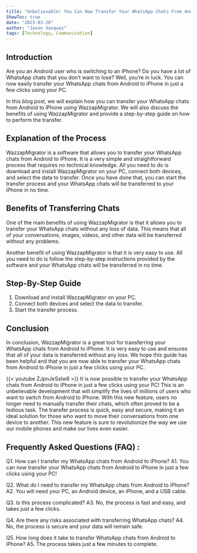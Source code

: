 ```yaml
---
title: "Unbelievable! You Can Now Transfer Your WhatsApp Chats From Android To iPhone In Just A Few Clicks Using Your PC!"
ShowToc: true 
date: "2023-03-20"
author: "Jason Vasquez" 
tags: [Technology, Communication]
---
```

## Introduction 
Are you an Android user who is switching to an iPhone? Do you have a lot of WhatsApp chats that you don’t want to lose? Well, you’re in luck. You can now easily transfer your WhatsApp chats from Android to iPhone in just a few clicks using your PC. 

In this blog post, we will explain how you can transfer your WhatsApp chats from Android to iPhone using WazzapMigrator. We will also discuss the benefits of using WazzapMigrator and provide a step-by-step guide on how to perform the transfer. 

## Explanation of the Process 
WazzapMigrator is a software that allows you to transfer your WhatsApp chats from Android to iPhone. It is a very simple and straightforward process that requires no technical knowledge. All you need to do is download and install WazzapMigrator on your PC, connect both devices, and select the data to transfer. Once you have done that, you can start the transfer process and your WhatsApp chats will be transferred to your iPhone in no time. 

## Benefits of Transferring Chats 
One of the main benefits of using WazzapMigrator is that it allows you to transfer your WhatsApp chats without any loss of data. This means that all of your conversations, images, videos, and other data will be transferred without any problems. 

Another benefit of using WazzapMigrator is that it is very easy to use. All you need to do is follow the step-by-step instructions provided by the software and your WhatsApp chats will be transferred in no time. 

## Step-By-Step Guide 
1. Download and install WazzapMigrator on your PC. 
2. Connect both devices and select the data to transfer. 
3. Start the transfer process. 

## Conclusion 
In conclusion, WazzapMigrator is a great tool for transferring your WhatsApp chats from Android to iPhone. It is very easy to use and ensures that all of your data is transferred without any loss. We hope this guide has been helpful and that you are now able to transfer your WhatsApp chats from Android to iPhone in just a few clicks using your PC.

{{< youtube ZJpnJeSslw8 >}} 
It is now possible to transfer your WhatsApp chats from Android to iPhone in just a few clicks using your PC! This is an unbelievable development that will simplify the lives of millions of users who want to switch from Android to iPhone. With this new feature, users no longer need to manually transfer their chats, which often proved to be a tedious task. The transfer process is quick, easy and secure, making it an ideal solution for those who want to move their conversations from one device to another. This new feature is sure to revolutionize the way we use our mobile phones and make our lives even easier.

## Frequently Asked Questions (FAQ) :
Q1. How can I transfer my WhatsApp chats from Android to iPhone?
A1. You can now transfer your WhatsApp chats from Android to iPhone in just a few clicks using your PC!

Q2. What do I need to transfer my WhatsApp chats from Android to iPhone?
A2. You will need your PC, an Android device, an iPhone, and a USB cable.

Q3. Is this process complicated?
A3. No, the process is fast and easy, and takes just a few clicks.

Q4. Are there any risks associated with transferring WhatsApp chats?
A4. No, the process is secure and your data will remain safe.

Q5. How long does it take to transfer WhatsApp chats from Android to iPhone?
A5. The process takes just a few minutes to complete.



